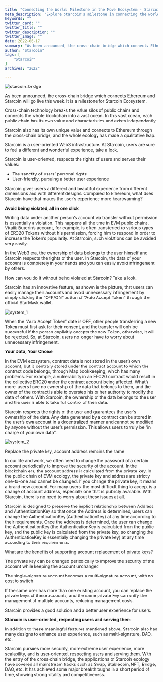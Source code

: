 ```yaml
---
title: "Connecting the World: Milestone in the Move Ecosystem - Starcoin"
meta_description: "Explore Starcoin's milestone in connecting the world with Move and advancing its blockchain ecosystem."
keywords: ""
twitter_card: ""
twitter_title: ""
twitter_description: ""
twitter_image: ""
date: 2022-06-17
summary: "As been announced, the cross-chain bridge which connects Ethereum and Starcoin will go live this week. It is a milestone for Starcoin Ecosystem...."
author: "Starcoin"
tags: [
    "Starcoin"
]
archives: "2022"

---
```


![starcoin_bridge](/images/hackathon/starcoin_bridge.jpeg)

As been announced, the cross-chain bridge which connects Ethereum and Starcoin will go live this week. It is a milestone for Starcoin Ecosystem.

Cross-chain technology breaks the value silos of public chains and connects the whole blockchain into a vast ocean. In this vast ocean, each public chain has its own value and characteristics and exists independently.

Starcoin also has its own unique value and connects to Ethereum through the cross-chain bridge, and the whole ecology has made a qualitative leap.

Starcoin is a user-oriented Web3 infrastructure. At Starcoin, users are sure to feel a different and wonderful experience, take a look.

Starcoin is user-oriented, respects the rights of users and serves their values:

- The sanctity of users’ personal rights
- User-friendly, pursuing a better user experience

Starcoin gives users a different and beautiful experience from different dimensions and with different designs. Compared to Ethereum, what does Starcoin have that makes the user’s experience more heartwarming?

**Avoid being violated, all in one click**

Writing data under another person’s account via transfer without permission is essentially a violation. This happens all the time in EVM public chains. Vitalik Buterin’s account, for example, is often transferred to various types of ERC20 Tokens without his permission, forcing him to respond in order to increase the Token’s popularity. At Starcoin, such violations can be avoided very easily.

In the Web3 era, the ownership of data belongs to the user himself and Starcoin respects the rights of the user. In Starcoin, the data of your account is completely in your hands and you can easily avoid infringement by others.

How can you do it without being violated at Starcoin? Take a look.

Starcoin has an innovative feature, as shown in the picture, that users can easily manage their accounts and avoid unnecessary infringement by simply clicking the “OFF/ON” button of “Auto Accept Token” through the official StarMask wallet.

![system_1](/images/hackathon/system_1.jpeg)

When the “Auto Accept Token” date is OFF, other people transferring a new Token must first ask for their consent, and the transfer will only be successful if the person explicitly accepts the new Token, otherwise, it will be rejected. So, at Starcoin, users no longer have to worry about unnecessary infringement.

**Your Data, Your Choice**

In the EVM ecosystem, contract data is not stored in the user’s own account, but is centrally stored under the contract account to which the contract code belongs, through Map bookkeeping, which has many problems. For example, a vulnerability in an ERC20 contract would result in the collective ERC20 under the contract account being affected. What’s more, users have no ownership of the data that belongs to them, and the owner of the contract is able to overstep his or her authority to modify the data of others. With Starcoin, the ownership of the data belongs to the user and the user is able to take full control of their data.

Starcoin respects the rights of the user and guarantees the user’s ownership of the data. Any data generated by a contract can be stored in the user’s own account in a decentralized manner and cannot be modified by anyone without the user’s permission. This allows users to truly be “in charge of your own data”.

![system_2](/images/hackathon/system_2.jpeg)

Replace the private key, account address remains the same

In our life and work, we often need to change the password of a certain account periodically to improve the security of the account. In the blockchain era, the account address is calculated from the private key. In the public chain of EVM ecology, the private key and address are strictly one-to-one and cannot be changed. If you change the private key, it means a brand new account. For many users, the most difficult thing to accept is a change of account address, especially one that is publicly available. With Starcoin, there is no need to worry about these issues at all.

Starcoin is designed to preserve the implicit relationship between Address and AuthenticationKey so that once the Address is determined, users can change the AuthenticationKey (AuthenticationKey) at any time according to their requirements. Once the Address is determined, the user can change the AuthenticationKey (the AuthenticationKey is calculated from the public key, and the public key is calculated from the private key, so changing the AuthenticationKey is essentially changing the private key) at any time according to their requirements.

What are the benefits of supporting account replacement of private keys?

The private key can be changed periodically to improve the security of the account while keeping the account unchanged

The single-signature account becomes a multi-signature account, with no cost to switch

If the same user has more than one existing account, you can replace the private keys of these accounts, and the same private key can unify the management of multiple accounts, reducing management costs.

Starcoin provides a good solution and a better user experience for users.

**Starcoin is user-oriented, respecting users and serving them**

In addition to these meaningful features mentioned above, Starcoin also has many designs to enhance user experience, such as multi-signature, DAO, etc.

Starcoin pursues more security, more extreme user experience, more scalability, and is user-oriented, respecting users and serving them. With the entry of the cross-chain bridge, the applications of Starcoin ecology have covered all mainstream tracks such as Swap, Stablecoin, NFT, Bridge, DAO, etc. It has achieved some major breakthroughs in a short period of time, showing strong vitality and competitiveness.